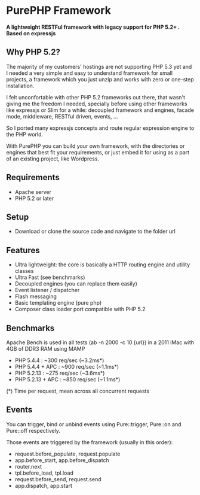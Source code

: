 # PurePHP Framework

**A lightweight RESTFul framework with legacy support for PHP 5.2+ . Based on expressjs**

## Why PHP 5.2?

The majority of my customers' hostings are not supporting PHP 5.3 yet and I needed a very simple and easy to understand framework
for small projects, a framework which you just unzip and works with zero or one-step installation.

I felt unconfortable with other PHP 5.2 frameworks out there, that wasn't giving me the freedom I needed, specially before
using other frameworks like expressjs or Slim for a while: decoupled framework and engines, facade mode, middleware, RESTful driven, events, ...

So I ported many expressjs concepts and route regular expression engine to the PHP world.

With PurePHP you can build your own framework, with the directories or engines that best fit your requirements, or just embed it
for using as a part of an existing project, like Wordpress.

## Requirements

* Apache server
* PHP 5.2 or later

## Setup

* Download or clone the source code and navigate to the folder url

## Features

* Ultra lightweight: the core is basically a HTTP routing engine and utility classes
* Ultra Fast (see benchmarks)
* Decoupled engines (you can replace them easily)
* Event listener / dispatcher
* Flash messaging
* Basic templating engine (pure php)
* Composer class loader port compatible with PHP 5.2

## Benchmarks

Apache Bench is used in all tests (ab -n 2000 -c 10 {url}) in
a 2011 iMac with 4GB of DDR3 RAM using MAMP

* PHP 5.4.4 :  ~300 req/sec (~3.2ms*)
* PHP 5.4.4 + APC :  ~900 req/sec (~1.1ms*)
* PHP 5.2.13 :  ~275 req/sec (~3.6ms*)
* PHP 5.2.13 + APC :  ~850 req/sec (~1.1ms*)

(*) Time per request, mean across all concurrent requests

## Events

You can trigger, bind or unbind events using Pure::trigger, Pure::on and
Pure::off respectively.

Those events are triggered by the framework (usually in this order):

* request.before_populate, request.populate
* app.before_start, app.before_dispatch
* router.next
* tpl.before_load, tpl.load
* request.before_send, request.send
* app.dispatch, app.start